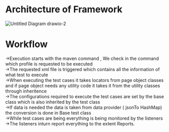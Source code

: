 # Architecture of Framework 
![Untitled Diagram drawio-2](https://github.com/user-attachments/assets/7f8cbb60-e925-4140-9b62-739a2773fcc0)

# Workflow 
->Execution starts with the maven command , We check in the command which profile is requested to be executed <br/>
->The requested xml file is triggered which contains all the information of what test to execute <br/>
->When executing the test cases it takes locators from page object classes and if page object needs any utility code it takes it from the utility classes through inheritence <br/>
->The configurations required to execute the test cases are set by the base class which is also inherited by the test class <br/>
->If data is needed the data is taken from data provider ( jsonTo HashMap) the conversion is done in Base test class <br/>
->While test cases are being everything is being monitored by the listeners <br/>
->The listeners inturn report everything to the extent Reports. 

